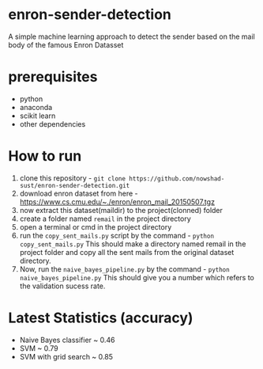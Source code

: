 # enron-sender-detection
A simple machine learning approach to detect the sender based on the mail body of the famous Enron Datasset

# prerequisites
* python
* anaconda
* scikit learn
* other dependencies

# How to run
1. clone this repository - `git clone https://github.com/nowshad-sust/enron-sender-detection.git`
2. download enron dataset from here - https://www.cs.cmu.edu/~./enron/enron_mail_20150507.tgz
3. now extract this dataset(maildir) to the project(clonned) folder
4. create a folder named `remail` in the project directory
5. open a terminal or cmd in the project directory
6. run the `copy_sent_mails.py` script by the command - `python copy_sent_mails.py`
  This should make a directory named remail in the project folder and copy all the sent mails from the original dataset directory.
7. Now, run the `naive_bayes_pipeline.py` by the command - `python naive_bayes_pipeline.py`
  This should give you a number which refers to the validation sucess rate.
  
# Latest Statistics (accuracy)
  * Naive Bayes classifier ~ 0.46
  * SVM ~ 0.79
  * SVM with grid search ~ 0.85

